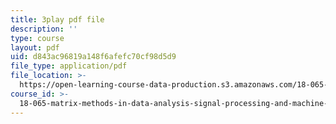 ```yaml
---
title: 3play pdf file
description: ''
type: course
layout: pdf
uid: d843ac96819a148f6afefc70cf98d5d9
file_type: application/pdf
file_location: >-
  https://open-learning-course-data-production.s3.amazonaws.com/18-065-matrix-methods-in-data-analysis-signal-processing-and-machine-learning-spring-2018/d843ac96819a148f6afefc70cf98d5d9_Xa2jPbURTjQ.pdf
course_id: >-
  18-065-matrix-methods-in-data-analysis-signal-processing-and-machine-learning-spring-2018
---
```

